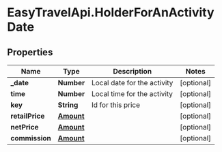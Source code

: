 # EasyTravelApi.HolderForAnActivityDate

## Properties
Name | Type | Description | Notes
------------ | ------------- | ------------- | -------------
**_date** | **Number** | Local date for the activity | [optional] 
**time** | **Number** | Local time for the activity | [optional] 
**key** | **String** | Id for this price | [optional] 
**retailPrice** | [**Amount**](Amount.md) |  | [optional] 
**netPrice** | [**Amount**](Amount.md) |  | [optional] 
**commission** | [**Amount**](Amount.md) |  | [optional] 


